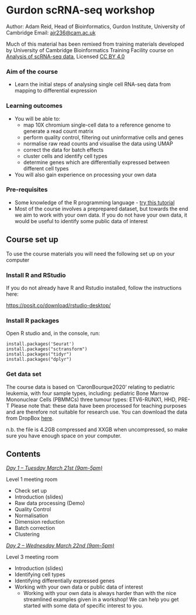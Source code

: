 # Gurdon scRNA-seq workshop

Author: Adam Reid, Head of Bioinformatics, Gurdon Institute, University of Cambridge
Email: ajr236@cam.ac.uk

Much of this material has been remixed from training materials developed by University of Cambridge Bioinformatics Training Facility course on [Analysis of scRNA-seq data](https://training.csx.cam.ac.uk/bioinformatics/course/bioinfo-scRNAseq), Licensed [CC BY 4.0](https://creativecommons.org/licenses/by/4.0/)

### Aim of the course

- Learn the initial steps of analysing single cell RNA-seq data from mapping to differential expression

### Learning outcomes
- You will be able to:
  - map 10X chromium single-cell data to a reference genome to generate a read count matrix
  - perform quality control, filtering out uninformative cells and genes
  - normalise raw read counts and visualise the data using UMAP
  - correct the data for batch effects
  - cluster cells and identify cell types
  - determine genes which are differentially expressed between different cell types
- You will also gain experience on processing your own data

### Pre-requisites
- Some knowledge of the R programming language - [try this tutorial](https://www.w3schools.com/r/r_intro.asp)
- Most of the course involves a preprepared dataset, but towards the end we aim to work with your own data. If you do not have your own data, it would be useful to identify some public data of interest

## Course set up

To use the course materials you will need the following set up on your computer

### Install R and RStudio

If you do not already have R and Rstudio installed, follow the instructions here:

https://posit.co/download/rstudio-desktop/

### Install R packages

Open R studio and, in the console, run:

```
install.packages('Seurat')
install.packages("sctransform")
install.packages("tidyr")
install.packages("dplyr")
```

### Get data set

The course data is based on ‘CaronBourque2020’ relating to pediatric leukemia, with four sample types, including:
pediatric Bone Marrow Mononuclear Cells (PBMMCs)
three tumour types: ETV6-RUNX1, HHD, PRE-T
 Please note that:
these data have been processed for teaching purposes and are therefore not suitable for research use.
You can download the data from DropBox [here](https://www.dropbox.com/sh/s79ttds7px190xu/AAAjHzirFkfik1i08Gh26uU_a?dl=0).

n.b. the file is 4.2GB compressed and XXGB when uncompressed, so make sure you have enough space on your computer.

## Contents

*[Day 1 – Tuesday March 21st (9am-5pm)](101-seurat_part1.html)*

Level 1 meeting room

- Check set up
- Introduction (slides)
- Raw data processing (Demo)
- Quality Control
- Normalisation
- Dimension reduction
- Batch correction
- Clustering

*[Day 2 – Wednesday March 22nd (9am-5pm)](101-seurat_part2.html)*

Level 3 meeting room

- Introduction (slides)
- Identifying cell types
- Identifying differentially expressed genes
- Working with your own data or public data of interest
  - Working with your own data is always harder than with the nice streamlined examples given in a workshop! We can help you get started with some data of specific interest to you.




